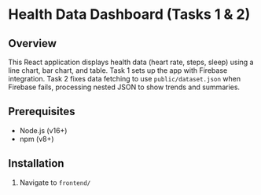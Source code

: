 # Health Data Dashboard (Tasks 1 & 2)

## Overview
This React application displays health data (heart rate, steps, sleep) using a line chart, bar chart, and table. Task 1 sets up the app with Firebase integration. Task 2 fixes data fetching to use `public/dataset.json` when Firebase fails, processing nested JSON to show trends and summaries.

## Prerequisites
- Node.js (v16+)
- npm (v8+)

## Installation
1. Navigate to `frontend/`
